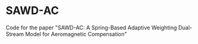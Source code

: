 # SAWD-AC
Code for the paper "SAWD-AC: A Spring-Based Adaptive Weighting Dual-Stream Model for Aeromagnetic Compensation"
